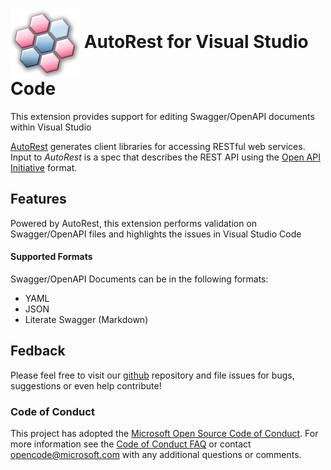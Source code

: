 #  <img align="center" src="https://github.com/Azure/autorest/blob/master/docs/images/logo.png?raw=true">   AutoRest for Visual Studio Code

This extension provides support for editing Swagger/OpenAPI documents within Visual Studio
 
[AutoRest](https://aka.ms/autorest) generates client libraries for accessing RESTful web services. Input to *AutoRest* is a spec that describes the REST API using the [Open API Initiative](https://github.com/OAI/OpenAPI-Specification) format.

## Features
Powered by AutoRest, this extension performs validation on Swagger/OpenAPI files and highlights the issues in Visual Studio Code

#### Supported Formats

Swagger/OpenAPI Documents can be in the following formats:

- YAML 
- JSON
- Literate Swagger (Markdown)


## Fedback

Please feel free to visit our [github](https://aka.ms/autorest) repository and file issues for bugs, suggestions or even help contribute!

### Code of Conduct 
This project has adopted the [Microsoft Open Source Code of Conduct](https://opensource.microsoft.com/codeofconduct/). For more information see the [Code of Conduct FAQ](https://opensource.microsoft.com/codeofconduct/faq/) or contact [opencode@microsoft.com](mailto:opencode@microsoft.com) with any additional questions or comments.